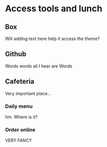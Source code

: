 # Access tools and lunch

## Box

Will adding text here help it access the theme?

## Github

Words words all I hear are Words

## Cafeteria

Very important place...

### Daily menu

hm. Where is it?

### Order online

VERY FANCY
